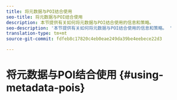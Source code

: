 ```yaml
---
title: 将元数据与POI结合使用
seo-title: 将元数据与POI结合使用
description: 本节提供有关如何将元数据与POI结合使用的信息和策略。
seo-description: '本节提供有关如何将元数据与POI结合使用的信息和策略。 '
translation-type: tm+mt
source-git-commit: fdfeb8c17820c4eb0eae249da39be4eebece22d3

---
```



# 将元数据与POI结合使用 {#using-metadata-pois}

